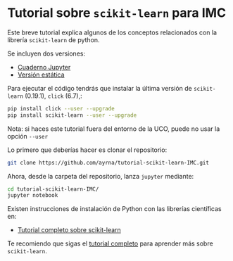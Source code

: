 # Tutorial sobre `scikit-learn` para IMC
Este breve tutorial explica algunos de los conceptos relacionados con la librería `scikit-learn` de python.

Se incluyen dos versiones:

- [Cuaderno Jupyter](tutorial.ipynb)
- [Versión estática](https://rawgit.com/pagutierrez/tutorial-scikit-learn/master/tutorial.html)

Para ejecutar el código tendrás que instalar la última versión de `scikit-learn` (0.19.1), `click` (6.7),:
```bash
pip install click --user --upgrade
pip install scikit-learn --user --upgrade
```
Nota: si haces este tutorial fuera del entorno de la UCO, puede no usar la opción `--user`

Lo primero que deberías hacer es clonar el repositorio:
```bash
git clone https://github.com/ayrna/tutorial-scikit-learn-IMC.git
```

Ahora, desde la carpeta del repositorio, lanza `jupyter` mediante:
```bash
cd tutorial-scikit-learn-IMC/
jupyter notebook
```

Existen instrucciones de instalación de Python con las librerías científicas en:

- [Tutorial completo sobre scikit-learn](https://github.com/pagutierrez/tutorial-sklearn)

Te recomiendo que sigas el [tutorial completo](https://github.com/pagutierrez/tutorial-sklearn) para aprender más sobre `scikit-learn`.
